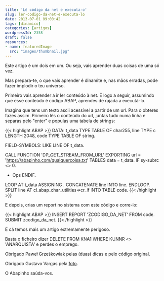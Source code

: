 ```yaml
---
title: 'Lê código da net e executa-o'
slug: ler-codigo-da-net-e-executa-lo
date: 2013-07-01 09:00:42
tags: [dinamico]
categories: [artigos]
wordpressId: 2358
draft: false
resources:
- name: featuredImage
  src: "images/thumbnail.jpg"
---
```

Este artigo é um dois em um. Ou seja, vais aprender duas coisas de uma só vez.

Mas prepara-te, o que vais aprender é dinamite e, nas mãos erradas, pode fazer implodir o teu universo.

Primeiro vais aprender a ir ler conteúdo à net. E logo a seguir, assumindo que esse conteúdo é código ABAP, aprendes de rajada a executá-lo.

<!--more-->

Imagina que tens um texto ascii acessível a partir de um url. Para o obteres fazes assim. Primeiro lês o conteúdo do url, juntas tudo numa linha e separas pelo "enter" e populas uma tabela de strings:


{{< highlight ABAP >}}
DATA: t_data TYPE TABLE OF char255,
          line TYPE c LENGTH 2048,
          code TYPE TABLE OF string.

FIELD-SYMBOLS: <data> LIKE LINE OF t_data.

CALL FUNCTION 'DP_GET_STREAM_FROM_URL'
  EXPORTING
    url  = 'https://abapinho.com/qualquercoisa.txt'
  TABLES
    data = t_data.
IF sy-subrc <> 0.
*   Ops
ENDIF.

LOOP AT t_data ASSIGNING <data>.
  CONCATENATE line <data> INTO line.
ENDLOOP.
SPLIT line AT cl_abap_char_utilities=>cr_lf INTO TABLE code.
{{< /highlight >}}

E depois, crias um report no sistema com este código e corre-lo:


{{< highlight ABAP >}}
INSERT REPORT 'ZCODIGO_DA_NET' FROM code.
SUBMIT zcodigo_da_net.
{{< /highlight >}}

E cá temos mais um artigo extremamente perigoso.

Basta o ficheiro dizer DELETE FROM KNA1 WHERE KUNNR <> 'ANARQUISTA' e perdes o emprego.

Obrigado Paweł Grześkowiak pelas (duas) dicas e pelo código original.

Obrigado Gustavo Vargas pela [foto][1].

O Abapinho saúda-vos.

   [1]: http://www.flickr.com/photos/mdverde/8146635628
